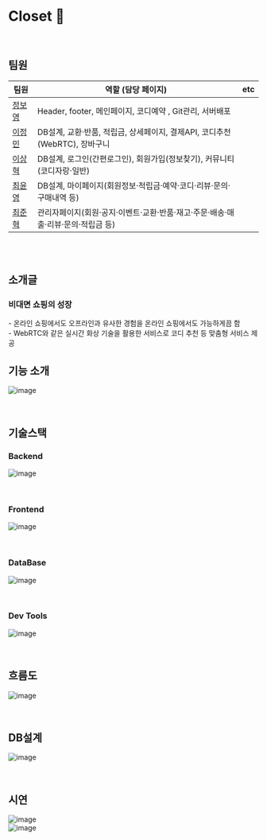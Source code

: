 # Closet 🥼

<br>

## 팀원
|팀원|역할 (담당 페이지)|etc|
|-|-|-|
|[정보영](https://github.com/BY-ee)|Header, footer, 메인페이지, 코디예약 , Git관리, 서버배포||
|[이정민](https://github.com/NAMEJM-sys)|DB설계, 교환·반품, 적립금, 상세페이지, 결제API, 코디추천(WebRTC), 장바구니||
|[이상혁](https://github.com/lsh0131)|DB설계, 로그인(간편로그인), 회원가입(정보찾기), 커뮤니티(코디자랑·일반)||
|[최윤영](https://github.com/codeychoi)|DB설계, 마이페이지(회원정보·적립금·예약·코디·리뷰·문의·구매내역 등)||
|[최준혁](https://github.com/junhyuk1006)|관리자페이지(회원·공지·이벤트·교환·반품·재고·주문·배송·매출·리뷰·문의·적립금 등)||

<br>

<br>

## 소개글

### 비대면 쇼핑의 성장
- 온라인 쇼핑에서도 오프라인과 유사한 경험을 온라인 쇼핑에서도 가능하게끔 함<br>
- WebRTC와 같은 실시간 화상 기술을 활용한 서비스로 코디 추천 등 맞춤형 서비스 제공

## 기능 소개
![image](https://github.com/user-attachments/assets/c406ab94-973e-4ae2-a1bd-0559beb832d6)



<br>

## 기술스택
### Backend
![image](https://github.com/user-attachments/assets/4ec7935e-cf2d-4057-8757-1440c2d415a1)

<br>

### Frontend
![image](https://github.com/user-attachments/assets/4075a7e7-090a-4a7b-b02e-ae2a577f06a8)


<br>

### DataBase
![image](https://github.com/user-attachments/assets/2c6e712f-e2de-460c-9efc-ef4491eb67ff)


<br>

### Dev Tools
![image](https://github.com/user-attachments/assets/11cae321-3169-4656-86ba-1fd77c6d074f)

<br>

## 흐름도
![image](https://github.com/user-attachments/assets/6b4247b2-7cda-474b-927f-110890ae0b3f)

<br>

## DB설계

![image](https://github.com/user-attachments/assets/b96dd87b-3258-4c86-b8fc-e7ef88eafae3)

<br>

## 시연
![image](https://github.com/user-attachments/assets/62a4a0a3-9309-4ab7-8f92-63afce74b1fe)
<br>
![image](https://github.com/user-attachments/assets/a6cadff6-235b-4a35-88cc-645a0e2bea62)





